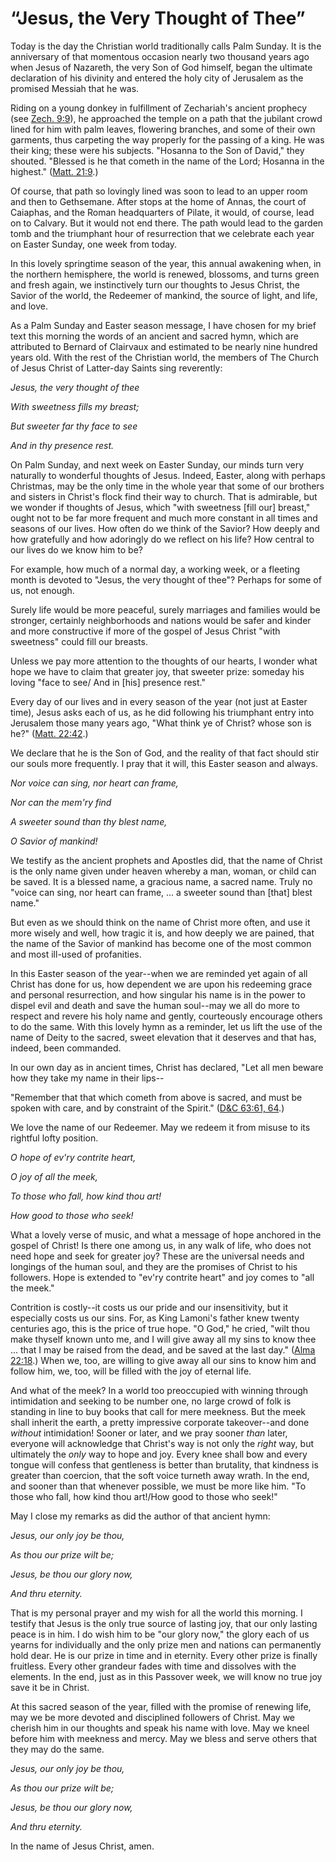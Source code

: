 # “Jesus, the Very Thought of Thee”

Today is the day the Christian world traditionally calls Palm Sunday. It is
the anniversary of that momentous occasion nearly two thousand years ago when
Jesus of Nazareth, the very Son of God himself, began the ultimate declaration
of his divinity and entered the holy city of Jerusalem as the promised Messiah
that he was.

Riding on a young donkey in fulfillment of Zechariah's ancient prophecy (see
[Zech. 9:9](https://www.lds.org/scriptures/ot/zech/9.9?lang=eng#8)), he
approached the temple on a path that the jubilant crowd lined for him with
palm leaves, flowering branches, and some of their own garments, thus
carpeting the way properly for the passing of a king. He was their king; these
were his subjects. "Hosanna to the Son of David," they shouted. "Blessed is he
that cometh in the name of the Lord; Hosanna in the highest." ([Matt.
21:9](https://www.lds.org/scriptures/nt/matt/21.9?lang=eng#8).)

Of course, that path so lovingly lined was soon to lead to an upper room and
then to Gethsemane. After stops at the home of Annas, the court of Caiaphas,
and the Roman headquarters of Pilate, it would, of course, lead on to Calvary.
But it would not end there. The path would lead to the garden tomb and the
triumphant hour of resurrection that we celebrate each year on Easter Sunday,
one week from today.

In this lovely springtime season of the year, this annual awakening when, in
the northern hemisphere, the world is renewed, blossoms, and turns green and
fresh again, we instinctively turn our thoughts to Jesus Christ, the Savior of
the world, the Redeemer of mankind, the source of light, and life, and love.

As a Palm Sunday and Easter season message, I have chosen for my brief text
this morning the words of an ancient and sacred hymn, which are attributed to
Bernard of Clairvaux and estimated to be nearly nine hundred years old. With
the rest of the Christian world, the members of The Church of Jesus Christ of
Latter-day Saints sing reverently:

_Jesus, the very thought of thee_

_With sweetness fills my breast;_

_But sweeter far thy face to see_

_And in thy presence rest._

On Palm Sunday, and next week on Easter Sunday, our minds turn very naturally
to wonderful thoughts of Jesus. Indeed, Easter, along with perhaps Christmas,
may be the only time in the whole year that some of our brothers and sisters
in Christ's flock find their way to church. That is admirable, but we wonder
if thoughts of Jesus, which "with sweetness [fill our] breast," ought not to
be far more frequent and much more constant in all times and seasons of our
lives. How often do we think of the Savior? How deeply and how gratefully and
how adoringly do we reflect on his life? How central to our lives do we know
him to be?

For example, how much of a normal day, a working week, or a fleeting month is
devoted to "Jesus, the very thought of thee"? Perhaps for some of us, not
enough.

Surely life would be more peaceful, surely marriages and families would be
stronger, certainly neighborhoods and nations would be safer and kinder and
more constructive if more of the gospel of Jesus Christ "with sweetness" could
fill our breasts.

Unless we pay more attention to the thoughts of our hearts, I wonder what hope
we have to claim that greater joy, that sweeter prize: someday his loving
"face to see/ And in [his] presence rest."

Every day of our lives and in every season of the year (not just at Easter
time), Jesus asks each of us, as he did following his triumphant entry into
Jerusalem those many years ago, "What think ye of Christ? whose son is he?"
([Matt. 22:42](https://www.lds.org/scriptures/nt/matt/22.42?lang=eng#41).)

We declare that he is the Son of God, and the reality of that fact should stir
our souls more frequently. I pray that it will, this Easter season and always.

_Nor voice can sing, nor heart can frame,_

_Nor can the mem'ry find_

_A sweeter sound than thy blest name,_

_O Savior of mankind!_

We testify as the ancient prophets and Apostles did, that the name of Christ
is the only name given under heaven whereby a man, woman, or child can be
saved. It is a blessed name, a gracious name, a sacred name. Truly no "voice
can sing, nor heart can frame, ... a sweeter sound than [that] blest name."

But even as we should think on the name of Christ more often, and use it more
wisely and well, how tragic it is, and how deeply we are pained, that the name
of the Savior of mankind has become one of the most common and most ill-used
of profanities.

In this Easter season of the year--when we are reminded yet again of all
Christ has done for us, how dependent we are upon his redeeming grace and
personal resurrection, and how singular his name is in the power to dispel
evil and death and save the human soul--may we all do more to respect and
revere his holy name and gently, courteously encourage others to do the same.
With this lovely hymn as a reminder, let us lift the use of the name of Deity
to the sacred, sweet elevation that it deserves and that has, indeed, been
commanded.

In our own day as in ancient times, Christ has declared, "Let all men beware
how they take my name in their lips--

"Remember that that which cometh from above is sacred, and must be spoken with
care, and by constraint of the Spirit." ([D&amp;C 63:61,
64](https://www.lds.org/scriptures/dc-testament/dc/63.61%2C64?lang=eng#60).)

We love the name of our Redeemer. May we redeem it from misuse to its rightful
lofty position.

_O hope of ev'ry contrite heart,_

_O joy of all the meek,_

_To those who fall, how kind thou art!_

_How good to those who seek!_

What a lovely verse of music, and what a message of hope anchored in the
gospel of Christ! Is there one among us, in any walk of life, who does not
need hope and seek for greater joy? These are the universal needs and longings
of the human soul, and they are the promises of Christ to his followers. Hope
is extended to "ev'ry contrite heart" and joy comes to "all the meek."

Contrition is costly--it costs us our pride and our insensitivity, but it
especially costs us our sins. For, as King Lamoni's father knew twenty
centuries ago, this is the price of true hope. "O God," he cried, "wilt thou
make thyself known unto me, and I will give away all my sins to know thee ...
that I may be raised from the dead, and be saved at the last day." ([Alma
22:18](https://www.lds.org/scriptures/bofm/alma/22.18?lang=eng#17).) When we,
too, are willing to give away all our sins to know him and follow him, we,
too, will be filled with the joy of eternal life.

And what of the meek? In a world too preoccupied with winning through
intimidation and seeking to be number one, no large crowd of folk is standing
in line to buy books that call for mere meekness. But the meek shall inherit
the earth, a pretty impressive corporate takeover--and done _without_
intimidation! Sooner or later, and we pray sooner _than_ later, everyone will
acknowledge that Christ's way is not only the _right_ way, but ultimately the
_only_ way to hope and joy. Every knee shall bow and every tongue will confess
that gentleness is better than brutality, that kindness is greater than
coercion, that the soft voice turneth away wrath. In the end, and sooner than
that whenever possible, we must be more like him. "To those who fall, how kind
thou art!/How good to those who seek!"

May I close my remarks as did the author of that ancient hymn:

_Jesus, our only joy be thou,_

_As thou our prize wilt be;_

_Jesus, be thou our glory now,_

_And thru eternity._

That is my personal prayer and my wish for all the world this morning. I
testify that Jesus is the only true source of lasting joy, that our only
lasting peace is in him. I do wish him to be "our glory now," the glory each
of us yearns for individually and the only prize men and nations can
permanently hold dear. He is our prize in time and in eternity. Every other
prize is finally fruitless. Every other grandeur fades with time and dissolves
with the elements. In the end, just as in this Passover week, we will know no
true joy save it be in Christ.

At this sacred season of the year, filled with the promise of renewing life,
may we be more devoted and disciplined followers of Christ. May we cherish him
in our thoughts and speak his name with love. May we kneel before him with
meekness and mercy. May we bless and serve others that they may do the same.

_Jesus, our only joy be thou,_

_As thou our prize wilt be;_

_Jesus, be thou our glory now,_

_And thru eternity._

In the name of Jesus Christ, amen.

